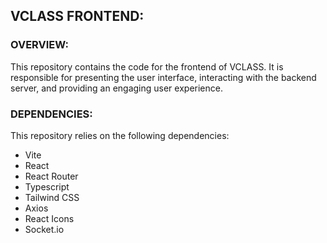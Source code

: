 ## VCLASS FRONTEND:

### OVERVIEW:
This repository contains the code for the frontend of VCLASS. It is responsible for presenting the user interface, interacting with the backend server, and providing an engaging user experience.

### DEPENDENCIES:
This repository relies on the following dependencies:

- Vite
- React
- React Router
- Typescript
- Tailwind CSS
- Axios
- React Icons
- Socket.io
